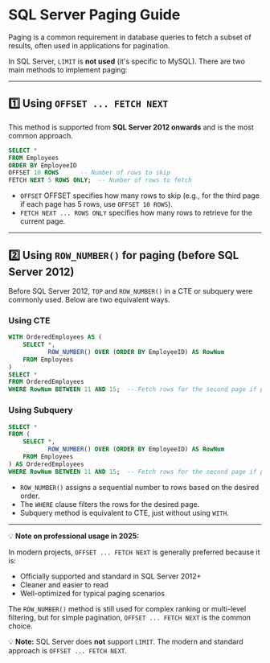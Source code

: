 # SQL Server Paging Guide

Paging is a common requirement in database queries to fetch a subset of results, often used in applications for pagination.

In SQL Server, `LIMIT` is **not used** (it's specific to MySQL). There are two main methods to implement paging:

---

## 1️⃣ Using `OFFSET ... FETCH NEXT`

This method is supported from **SQL Server 2012 onwards** and is the most common approach.

```sql
SELECT *
FROM Employees
ORDER BY EmployeeID
OFFSET 10 ROWS      -- Number of rows to skip
FETCH NEXT 5 ROWS ONLY;  -- Number of rows to fetch
```

- `OFFSET` OFFSET specifies how many rows to skip (e.g., for the third page if each page has 5 rows, use `OFFSET 10 ROWS`).
- `FETCH NEXT ... ROWS ONLY` specifies how many rows to retrieve for the current page.

---

## 2️⃣ Using `ROW_NUMBER()` for paging (before SQL Server 2012)

Before SQL Server 2012, `TOP` and `ROW_NUMBER()` in a CTE or subquery were commonly used. Below are two equivalent ways.

### Using CTE

```sql
WITH OrderedEmployees AS (
    SELECT *,
           ROW_NUMBER() OVER (ORDER BY EmployeeID) AS RowNum
    FROM Employees
)
SELECT *
FROM OrderedEmployees
WHERE RowNum BETWEEN 11 AND 15;  -- Fetch rows for the second page if page size is 5
```

### Using Subquery

```sql
SELECT *
FROM (
    SELECT *,
           ROW_NUMBER() OVER (ORDER BY EmployeeID) AS RowNum
    FROM Employees
) AS OrderedEmployees
WHERE RowNum BETWEEN 11 AND 15;  -- Fetch rows for the second page if page size is 5
```

- `ROW_NUMBER()` assigns a sequential number to rows based on the desired order.  
- The `WHERE` clause filters the rows for the desired page.  
- Subquery method is equivalent to CTE, just without using `WITH`.

---

💡 **Note on professional usage in 2025:**

In modern projects, `OFFSET ... FETCH NEXT` is generally preferred because it is:
- Officially supported and standard in SQL Server 2012+
- Cleaner and easier to read
- Well-optimized for typical paging scenarios

The `ROW_NUMBER()` method is still used for complex ranking or multi-level filtering, but for simple pagination, `OFFSET ... FETCH NEXT` is the common choice.

💡 **Note:** SQL Server does **not** support `LIMIT`. The modern and standard approach is `OFFSET ... FETCH NEXT`.
